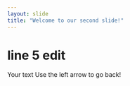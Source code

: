 ```yaml
---
layout: slide
title: "Welcome to our second slide!"
---
```

# line 5 edit
Your text
Use the left arrow to go back!
